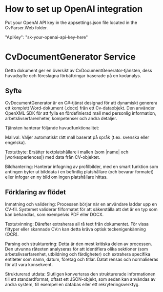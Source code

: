 # How to set up OpenAI integration
Put your OpenAI API key in the appsettings.json file located in the CvParser.Web folder. 

 "ApiKey": "sk-your-openai-api-key-here"


# CvDocumentGenerator Service
Detta dokument ger en översikt av CvDocumentGenerator-tjänsten, dess huvudsyfte och föreslagna förbättringar baserade på en kodanalys.

## Syfte
CvDocumentGenerator är en C#-tjänst designad för att dynamiskt generera ett komplett Word-dokument (.docx) från ett Cv-dataobjekt. Den använder OpenXML SDK för att fylla en fördefinierad mall med personlig information, arbetslivserfarenheter, kompetenser och andra detaljer.

Tjänsten hanterar följande huvudfunktionalitet:

Mallval: Väljer automatiskt rätt mall baserat på språk (t.ex. svenska eller engelska).

Textutbyte: Ersätter textplatshållare i mallen (som |name| och |workexperiences|) med data från CV-objektet.

Bildhantering: Hanterar infogning av profilbilder, med en smart funktion som antingen byter ut bilddata i en befintlig platshållare (och bevarar formatet) eller infogar en ny bild om ingen platshållare hittas.

## Förklaring av flödet
Inmatning och validering: Processen börjar när en användare laddar upp en CV-fil. Systemet validerar filformatet för att säkerställa att det är en typ som kan behandlas, som exempelvis PDF eller DOCX.

Textutvinning: Därefter extraheras all rå text från dokumentet. För vissa filtyper eller skannade CV:n kan detta kräva optisk teckenigenkänning (OCR).

Parsing och strukturering: Detta är den mest kritiska delen av processen. Den utvunna råtexten analyseras för att identifiera olika sektioner (som arbetslivserfarenhet, utbildning och färdigheter) och extrahera specifika entiteter som namn, datum, företag och titlar. Datat rensas och normaliseras för att vara konsekvent.

Strukturerad utdata: Slutligen konverteras den strukturerade informationen till ett standardformat, oftast ett JSON-objekt, som sedan kan användas av andra system, till exempel en databas eller ett rekryteringsverktyg.

